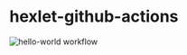 # hexlet-github-actions
![hello-world workflow](https://github.com/sbese/hexlet-github-actions/actions/workflows/hello-world.yml/badge.svg)